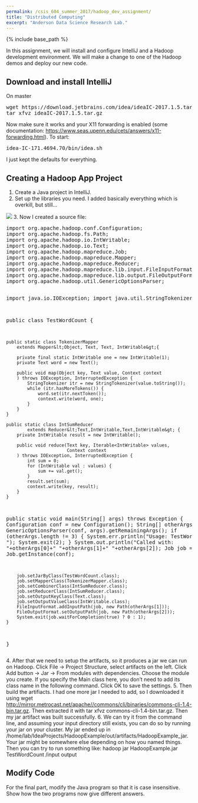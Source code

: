 ```yaml
---
permalink: /csis_604_summer_2017/hadoop_dev_assignment/
title: "Distributed Computing"
excerpt: "Anderson Data Science Research Lab."
---
```


{% include base_path %}

In this assignment, we will install and configure IntelliJ and a Hadoop development environment. We will make a change to one of the Hadoop demos and deploy our new code.

## Download and install IntelliJ
On master
<pre>
wget https://download.jetbrains.com/idea/ideaIC-2017.1.5.tar.gz
tar xfvz ideaIC-2017.1.5.tar.gz
</pre>

Now make sure it works and your X11 forwarding is enabled (some documentation: https://www.seas.upenn.edu/cets/answers/x11-forwarding.html). To start:
<pre>
idea-IC-171.4694.70/bin/idea.sh
</pre>
I just kept the defaults for everything.

## Creating a Hadoop App Project
1. Create a Java project in IntelliJ.
2. Set up the libraries you need. I added basically everything which is overkill, but still... 
<img src="../screenshots/Libraries.PNG">
3. Now I created a source file:
<pre>
import org.apache.hadoop.conf.Configuration;
import org.apache.hadoop.fs.Path;
import org.apache.hadoop.io.IntWritable;
import org.apache.hadoop.io.Text;
import org.apache.hadoop.mapreduce.Job;
import org.apache.hadoop.mapreduce.Mapper;
import org.apache.hadoop.mapreduce.Reducer;
import org.apache.hadoop.mapreduce.lib.input.FileInputFormat;
import org.apache.hadoop.mapreduce.lib.output.FileOutputFormat;
import org.apache.hadoop.util.GenericOptionsParser;

import java.io.IOException;
import java.util.StringTokenizer;

public class TestWordCount {

    public static class TokenizerMapper
        extends Mapper&lt;Object, Text, Text, IntWritable&gt;{

        private final static IntWritable one = new IntWritable(1);
        private Text word = new Text();

        public void map(Object key, Text value, Context context
        ) throws IOException, InterruptedException {
            StringTokenizer itr = new StringTokenizer(value.toString());
            while (itr.hasMoreTokens()) {
                word.set(itr.nextToken());
                context.write(word, one);
            }
        }
    }

    public static class IntSumReducer
            extends Reducer&lt;Text,IntWritable,Text,IntWritable&gt; {
        private IntWritable result = new IntWritable();

        public void reduce(Text key, Iterable<IntWritable> values,
                           Context context
        ) throws IOException, InterruptedException {
            int sum = 0;
            for (IntWritable val : values) {
                sum += val.get();
            }
            result.set(sum);
            context.write(key, result);
        }
    }

   public static void main(String[] args) throws Exception {
        Configuration conf = new Configuration();
        String[] otherArgs = new GenericOptionsParser(conf, args).getRemainingArgs();
        if (otherArgs.length != 3) {
            System.err.println("Usage: TestWordCount <in> <out>");
            System.exit(2);
        }
        System.out.println("Called with: "+otherArgs[0]+" "+otherArgs[1]+" "+otherArgs[2]);
        Job job = Job.getInstance(conf);

        job.setJarByClass(TestWordCount.class);
        job.setMapperClass(TokenizerMapper.class);
        job.setCombinerClass(IntSumReducer.class);
        job.setReducerClass(IntSumReducer.class);
        job.setOutputKeyClass(Text.class);
        job.setOutputValueClass(IntWritable.class);
        FileInputFormat.addInputPath(job, new Path(otherArgs[1]));
        FileOutputFormat.setOutputPath(job, new Path(otherArgs[2]));
        System.exit(job.waitForCompletion(true) ? 0 : 1);
    }
}
</pre>
4. After that we need to setup the artifacts, so it produces a jar we can run on Hadoop. Click File -&gt; Project Structure, select artifacts on the left. Click Add button -&gt; Jar -&gt; From modules with dependencies. Choose the module you create. If you specify the Main class here, you don’t need to add its class name in the following command. Click OK to save the settings.
5. Then build the artifiacts. I had one more jar I needed to add, so I downloaded it using wget http://mirror.metrocast.net/apache//commons/cli/binaries/commons-cli-1.4-bin.tar.gz. Then extracted it with tar xfvz commons-cli-1.4-bin.tar.gz. Then my jar artifact was built successfully. 
6. We can try it from the command line, and assuming your input directory still exists, you can do so by running your jar on your cluster. My jar ended up in /home/lab/IdeaProjects/HadoopExample/out/artifacts/HadoopExample_jar. Your jar might be somewhere else depending on how you named things. Then you can try to run something like: hadoop jar HadoopExample.jar TestWordCount /input output

## Modify Code
For the final part, modify the Java program so that it is case insensitive. Show how the two programs now give different answers.
